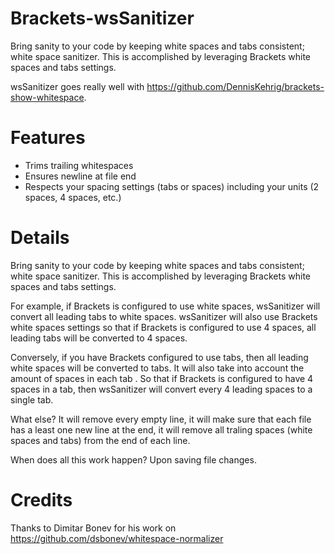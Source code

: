 Brackets-wsSanitizer
========

Bring sanity to your code by keeping white spaces and tabs consistent; white space sanitizer. This is accomplished by leveraging Brackets white spaces and tabs settings.

wsSanitizer goes really well with https://github.com/DennisKehrig/brackets-show-whitespace.

Features
=======
* Trims trailing whitespaces
* Ensures newline at file end
* Respects your spacing settings (tabs or spaces) including your units (2 spaces, 4 spaces, etc.)

Details
=======
Bring sanity to your code by keeping white spaces and tabs consistent; white space sanitizer. This is accomplished by leveraging Brackets white spaces and tabs settings.

For example, if Brackets is configured to use white spaces, wsSanitizer will convert all leading tabs to white spaces. wsSanitizer will also use Brackets white spaces settings so that if Brackets is configured to use 4 spaces, all leading tabs will be converted to 4 spaces.

Conversely, if you have Brackets configured to use tabs, then all leading white spaces will be converted to tabs. It will also take into account the amount of spaces in each tab . So that if Brackets is configured to have 4 spaces in a tab, then wsSanitizer will convert every 4 leading spaces to a single tab.

What else? It will remove every empty line, it will make sure that each file has a least one new line at the end, it will remove all traling spaces (white spaces and tabs) from the end of each line.

When does all this work happen? Upon saving file changes.

Credits
=======

Thanks to Dimitar Bonev for his work on https://github.com/dsbonev/whitespace-normalizer

